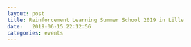 ```yaml
---
layout: post
title: Reinforcement Learning Summer School 2019 in Lille
date:   2019-06-15 22:12:56
categories: events
---
```

